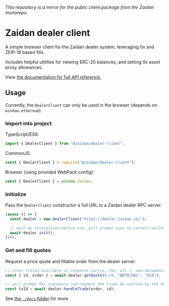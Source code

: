 _This repository is a mirror for the public client package from the Zaidan monorepo._

# Zaidan dealer client

A simple browser client for the Zaidan dealer system, leveraging 0x and ZEIP-18 based fills.

Includes helpful utilities for viewing ERC-20 balances, and setting 0x asset proxy allowances.

View [the documentation for full API reference.](./docs/classes/dealerclient.md)

## Usage

Currently, the `DealerClient` can only be used in the browser (depends on `window.ethereum`).

### Import into project
TypeScript/ES6:
```ts
import { DealerClient } from "@zaidan/dealer-client";
```

CommonJS:
```js
const { DealerClient } = require("@zaidan/dealer-client");
```

Browser (using provided WebPack config):
```js
const { DealerClient } = window.Zaidan;
```

### Initialize
Pass the `DealerClient` constructor a full URL to a Zaidan dealer RPC server.
```typescript
(async () => {
  const dealer = new DealerClient("https://dealer.zaidan.io/");

  // must be initialized before use, will prompt user to connect wallet
  await dealer.init();
})();
```

### Get and fill quotes
Request a price quote and fillable order from the dealer server:
```typescript
// other fields available in response (price, fee, etc.), see documentation
const { id, order } = await dealer.getQuote(4.24, "WETH/DAI", "bid");

// will prompt for signature and request the trade be settled by the dealer
const txId = await dealer.handleTrade(order, id);
```

See [the `./docs` folder](./docs) for more.
